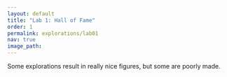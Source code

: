 ```yaml
---
layout: default
title: "Lab 1: Hall of Fame"
order: 1
permalink: explorations/lab01
nav: true
image_path: 
---
```


Some explorations result in really nice figures, but some
are poorly made.
